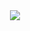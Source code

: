 <div align="center">
  <img src="https://readme-typing-svg.herokuapp.com?font=Roboto&color=213555&size=24&lines=Hello+👋,+I'm+Chaimaa+Chouhaibi;I'm+a+Web+and+mobile+Developer;Be+Welcome!+😊" />
</div>
